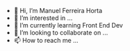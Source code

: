 - 👋 Hi, I’m Manuel Ferreira Horta
- 👀 I’m interested in ...
- 🌱 I’m currently learning Front End Dev 
- 💞️ I’m looking to collaborate on ...
- 📫 How to reach me ...

<!---
man789/man789 is a ✨ special ✨ repository because its `README.md` (this file) appears on your GitHub profile.
You can click the Preview link to take a look at your changes.
--->
